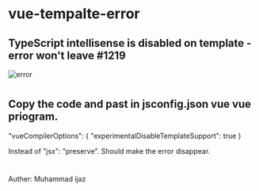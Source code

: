 # vue-tempalte-error

## TypeScript intellisense is disabled on template - error won't leave #1219


![error](https://user-images.githubusercontent.com/75518471/170564946-edae26fe-7654-476f-8f10-7a8d035e4823.png)

#

## Copy the code and past in jsconfig.json vue vue priogram.

"vueCompilerOptions": {
"experimentalDisableTemplateSupport": true
}

Instead of "jsx": "preserve". Should make the error disappear.



# 
Auther: Muhammad ijaz
